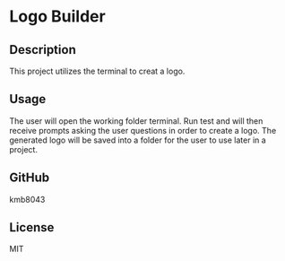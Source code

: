# Logo Builder #

## Description ##

This project utilizes the terminal to creat a logo.

## Usage ## 

The user will open the working folder terminal. Run test and will then receive prompts asking the user questions in order to create a logo. The generated logo will be saved into a folder for the user to use later in a project. 


## GitHub ##

kmb8043

## License ##

MIT

